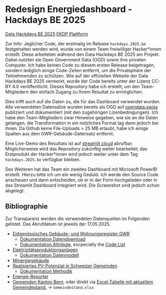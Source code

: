 # Redesign Energiedashboard - Hackdays BE 2025

[Data Hackdays BE 2025](https://hack.data-hackdays-be.ch/project/54) [EKDP Plattform](https://www.ekdp.apps.be.ch)

Zur Info: Jeglicher Code, der erstmalig im Release `hackdays.2025.be` festgehalten werden wird, wurde von einem Team freiwilliger Hacker*innen erstellt. Diese arbeiteten während den Data Hackdays BE 2025 am Projekt. Dabei nutzten sie Open Government Data (OGD) sowie ihre privaten Computer. Ich habe keinen Code zu diesem ersten Release beigetragen, sondern lediglich einige Code-Zeilen entfernt, um die Privatsphäre der Teilnehmenden zu schützen. Wie auf der offiziellen Website der Data Hackdays BE 2025 vermerkt, wurde der Code bereits unter der Lizenz CC-BY 4.0 veröffentlicht. Dieses Repository habe ich erstellt, um den Team-Mitgliedern den einfach Zugang zu Ihrem Resultat zu ermöglichen.

Dies trifft auch auf die Daten zu, die für das Dashboard verwendet wurden. Alle verwendeten Datensätze wurden bereits als OGD auf [opendata.swiss](https://opendata.swiss) publiziert und dokumentiert (mit den zugehörigen Lizenbedingungen). Ich habe den Team-Mitgliedern zwar Hinweise gegeben, wie sie an die Daten gelangen, die Transformation in ein nützliches Format lag dann jedoch bei ihnen. Da Github keine File-Uploads > 25 MB erlaubt, habe ich einige Spalten aus dem GWR-Gebäude-Datensatz entfernt.

Eine Live-Demo des Resultats ist auf [streamlit cloud](https://redesign-energy-dashboard.streamlit.app/) abrufbar. Möglicherweise wird das Repository zukünftig weiter bearbeitet; das Erstprodukt der Hacker*innen wird jedoch weiter unter dem Tag `hackdays.2025.be` verfügbar bleiben.

Des Weiteren hat das Team ein zweites Dashboard mit Microsoft PowerBI erstellt. Hierzu bitte ich um ein wenig Geduld. Ich werde den Source Code anschauen und dann entscheiden, ob er in der Form hochgeladen oder in das Streamlit Dashboard integriert wird. Die Screenshot sind jedoch schon abgelegt.

## Bibliographie
Zur Transparenz werden die verwendeten Datenquellen im Folgenden gelistet. Das Abrufdatum ist jeweils der 17.05.2025.
* [Eidgenössisches Gebäude- und Wohnungsregister GWR](https://opendata.swiss/de/dataset/eidg-gebaude-und-wohnungsregister-energie-warmequelle-heizung)
	* [Dokumentation Datendownload](https://www.housing-stat.ch/de/madd/public.html)
	* [Dokumentation Attribute](https://www.housing-stat.ch/de/docs/index.html), escpecially the [Code List](https://www.housing-stat.ch/files/Codeliste_Publikation_20240411.xlsx)
* [Elektrizitätsproduktionsanlagen](https://opendata.swiss/de/dataset/elektrizitatsproduktionsanlagen)
	* [Dokumentation Datenmodell](https://www.bfe.admin.ch/bfe/de/home/versorgung/digitalisierung-und-geoinformation/geoinformation/geodaten/produktionsanlagen/elektrizitaetsproduktionsanlagen.html)
* [Minergiegebäude](https://opendata.swiss/de/dataset/anzahl-minergie-gebaude-in-gemeinden)
* [Realisiertes PV-Potenzial in Schweizer Gemeinden](https://opendata.swiss/de/dataset/energie-reporter)
	* [Dokumentation Methodik](https://energiereporter.energyapps.ch/methodology#heading-solarstrom)
* [Energie-Reporter](https://opendata.swiss/de/dataset/energie-reporter)
* [Gemeinden Kanton Bern](https://opendata.swiss/de/dataset/historisiertes-gemeindeverzeichnis-der-schweiz), oder direkt via [Excel-Tabelle mit aktuellem Gemeindestand.](https://www.agvchapp.bfs.admin.ch/de) -> `Gemeindestand.xlsx`